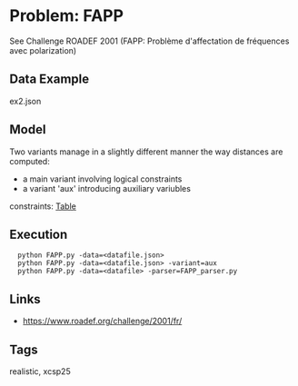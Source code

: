 # Problem: FAPP

See Challenge ROADEF 2001 (FAPP: Problème d'affectation de fréquences avec polarization)

## Data Example
  ex2.json

## Model
  Two variants manage in a slightly different manner the way distances are computed:
  - a main variant involving logical constraints
  - a variant 'aux' introducing auxiliary variubles

  constraints: [Table](https://pycsp.org/documentation/constraints/Table)

## Execution
```
  python FAPP.py -data=<datafile.json>
  python FAPP.py -data=<datafile.json> -variant=aux
  python FAPP.py -data=<datafile> -parser=FAPP_parser.py
```

## Links
  - https://www.roadef.org/challenge/2001/fr/

## Tags
  realistic, xcsp25

